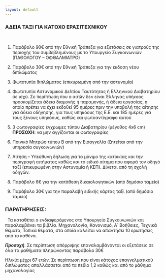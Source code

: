```yaml
---
layout: default
---
```


### ΑΔΕΙΑ ΤΑΞΙ ΓΙΑ ΚΑΤΟΧΟ ΕΡΑΣΙΤΕΧΝΙΚΟΥ
 
1. Παράβολο 90€ από την Εθνική Τράπεζα για εξετάσεις σε γιατρούς της περιοχής του συμβεβλημένους με το Υπουργείο Συγκοινωνιών (ΠΑΘΟΛΟΓΟΥ – ΟΦΘΑΛΜΙΑΤΡΟ)

2. Παράβολο 30€ από την Εθνική Τράπεζα για την έκδοση νέου διπλώματος

3. Φωτοτυπία διπλώματος (επικυρωμένη από την αστυνομία)

4. Φωτοτυπία Αστυνομικού Δελτίου Ταυτότητας ή Ελληνικού Διαβατηρίου σε ισχύ.
   Σε περίπτωση που ο αιτών δεν είναι Έλληνας υπήκοος προσκομίζεται άδεια διαμονής
   ή παραμονής, ή άδεια εργασίας, η οποία πρέπει να έχει εκδοθεί 95 ημέρες πριν την
   υποβολή της αίτησης για άδεια οδήγησης, για τους υπηκόους της Ε.Ε. και 185
   ημέρες για τους ξένους υπηκόους, καθώς και φωτοαντίγραφο αυτού

5. 3 φωτογραφίες έγχρωμες τύπου Διαβατηρίου (μέγεθος 4x6 cm)
   **ΠΡΟΣΟΧΗ**: να μην αγγίζονται οι φωτογραφίες

6. Ποινικό Μητρώο τύπου Β από την Εισαγγελία (ζητείται από την υπηρεσία συγκοινωνιών)

7. Αίτηση – Υπεύθυνη δήλωση για το μόνιμο της κατοικίας και την περιγραφή αιτήματος καθώς και το ειδικό αίτημα που αφορά τον οδηγό ταξί (επικυρωμένη στην Αστυνομία ή ΚΕΠ). Δίνεται από τη σχολή οδηγών.

8. Παράβολο 6€ για την κατάθεση δικαιολογητικών (από δημόσιο ταμείο)

9. Παράβολο 30€ για την παραλαβή ειδικής κάρτας ταξί (από δημόσιο ταμείο)

### ΠΑΡΑΤΗΡΗΣΕΙΣ:
 
Τα καταθέτει ο ενδιαφερόμενος στο Υπουργείο Συγκοινωνιών και παραλαμβάνει τα βιβλία. Μηχανολογία, Κανονισμό, Α΄ Βοήθειες, Τεχνικά θέματα, Τοπικά θέματα, στα
οποία καλείται να απαντήσει 10 ερωτήσεις από το καθένα.

***Προσοχή***:
Σε περίπτωση απόρριψης επαναλαμβάνονται οι εξετάσεις σε όλα τα μαθήματα πληρώνοντας παράβολο 30€

Ηλικία μέχρι 67 ετών.
Σε περίπτωση που είναι κάτοχος επαγγελματικού διπλώματος απαλλάσσεται από τα πεδία 1,2 καθώς και από το μάθημα μηχανολογίας

